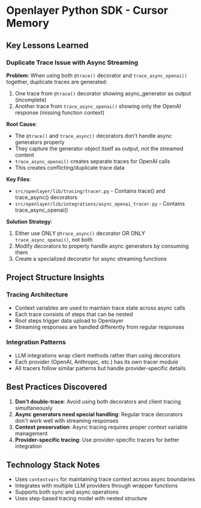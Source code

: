 # Openlayer Python SDK - Cursor Memory

## Key Lessons Learned

### Duplicate Trace Issue with Async Streaming

**Problem**: When using both `@trace()` decorator and `trace_async_openai()` together, duplicate traces are generated:
1. One trace from `@trace()` decorator showing async_generator as output (incomplete)
2. Another trace from `trace_async_openai()` showing only the OpenAI response (missing function context)

**Root Cause**: 
- The `@trace()` and `trace_async()` decorators don't handle async generators properly
- They capture the generator object itself as output, not the streamed content
- `trace_async_openai()` creates separate traces for OpenAI calls
- This creates conflicting/duplicate trace data

**Key Files**:
- `src/openlayer/lib/tracing/tracer.py` - Contains trace() and trace_async() decorators
- `src/openlayer/lib/integrations/async_openai_tracer.py` - Contains trace_async_openai()

**Solution Strategy**:
1. Either use ONLY `@trace_async()` decorator OR ONLY `trace_async_openai()`, not both
2. Modify decorators to properly handle async generators by consuming them
3. Create a specialized decorator for async streaming functions

## Project Structure Insights

### Tracing Architecture
- Context variables are used to maintain trace state across async calls
- Each trace consists of steps that can be nested
- Root steps trigger data upload to Openlayer
- Streaming responses are handled differently from regular responses

### Integration Patterns
- LLM integrations wrap client methods rather than using decorators
- Each provider (OpenAI, Anthropic, etc.) has its own tracer module
- All tracers follow similar patterns but handle provider-specific details

## Best Practices Discovered

1. **Don't double-trace**: Avoid using both decorators and client tracing simultaneously
2. **Async generators need special handling**: Regular trace decorators don't work well with streaming responses  
3. **Context preservation**: Async tracing requires proper context variable management
4. **Provider-specific tracing**: Use provider-specific tracers for better integration

## Technology Stack Notes

- Uses `contextvars` for maintaining trace context across async boundaries
- Integrates with multiple LLM providers through wrapper functions
- Supports both sync and async operations
- Uses step-based tracing model with nested structure